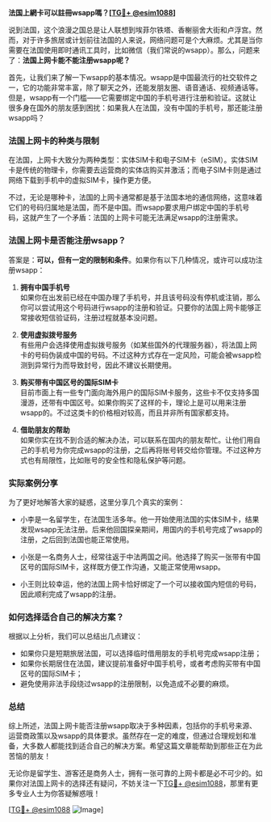 **法国上網卡可以註冊wsapp嗎？[[TG💪+ @esim1088](https://t.me/s/esim1088)]**

说到法国，这个浪漫之国总是让人联想到埃菲尔铁塔、香榭丽舍大街和卢浮宫。然而，对于许多旅居或计划前往法国的人来说，网络问题可是个大麻烦。尤其是当你需要在法国使用即时通讯工具时，比如微信（我们常说的wsapp）。那么，问题来了：**法国上网卡能不能注册wsapp呢？**

首先，让我们来了解一下wsapp的基本情况。wsapp是中国最流行的社交软件之一，它的功能非常丰富，除了聊天之外，还能发朋友圈、语音通话、视频通话等。但是，wsapp有一个门槛——它需要绑定中国的手机号进行注册和验证。这就让很多身在国外的朋友感到困扰：如果我人在法国，没有中国的手机号，那还能注册wsapp吗？

### 法国上网卡的种类与限制

在法国，上网卡大致分为两种类型：实体SIM卡和电子SIM卡（eSIM）。实体SIM卡是传统的物理卡，你需要去运营商的实体店购买并激活；而电子SIM卡则是通过网络下载到手机中的虚拟SIM卡，操作更方便。

不过，无论是哪种卡，法国的上网卡通常都是基于法国本地的通信网络，这意味着它们的号码归属地是法国，而不是中国。而wsapp要求用户绑定中国的手机号码，这就产生了一个矛盾：法国的上网卡可能无法满足wsapp的注册需求。

### 法国上网卡是否能注册wsapp？

答案是：**可以，但有一定的限制和条件**。如果你有以下几种情况，或许可以成功注册wsapp：

1. **拥有中国手机号**  
   如果你在出发前已经在中国办理了手机号，并且该号码没有停机或注销，那么你可以尝试用这个号码进行wsapp的注册和验证。只要你的法国上网卡能够正常接收短信验证码，注册过程就基本没问题。

2. **使用虚拟拨号服务**  
   有些用户会选择使用虚拟拨号服务（如某些国外的代理服务器），将法国上网卡的号码伪装成中国的号码。不过这种方式存在一定风险，可能会被wsapp检测到异常行为而导致封号，因此不建议长期使用。

3. **购买带有中国区号的国际SIM卡**  
   目前市面上有一些专门面向海外用户的国际SIM卡服务，这些卡不仅支持多国漫游，还带有中国区号。如果你购买了这样的卡，理论上是可以用来注册wsapp的。不过这类卡的价格相对较高，而且并非所有国家都支持。

4. **借助朋友的帮助**  
   如果你实在找不到合适的解决办法，可以联系在国内的朋友帮忙。让他们用自己的手机号为你完成wsapp的注册，之后再将账号转交给你管理。不过这种方式也有局限性，比如账号的安全性和隐私保护等问题。

### 实际案例分享

为了更好地解答大家的疑惑，这里分享几个真实的案例：

- 小李是一名留学生，在法国生活多年。他一开始使用法国的实体SIM卡，结果发现wsapp无法注册。后来他回国探亲期间，用国内的手机号完成了wsapp的注册，之后回到法国也能正常使用。
  
- 小张是一名商务人士，经常往返于中法两国之间。他选择了购买一张带有中国区号的国际SIM卡，这样既方便工作沟通，又能正常使用wsapp。

- 小王则比较幸运，他的法国上网卡恰好绑定了一个可以接收国内短信的号码，因此顺利完成了wsapp的注册。

### 如何选择适合自己的解决方案？

根据以上分析，我们可以总结出几点建议：

- 如果你只是短期旅居法国，可以选择临时借用朋友的手机号完成wsapp注册；
- 如果你长期居住在法国，建议提前准备好中国手机号，或者考虑购买带有中国区号的国际SIM卡；
- 避免使用非法手段绕过wsapp的注册限制，以免造成不必要的麻烦。

### 总结

综上所述，法国上网卡能否注册wsapp取决于多种因素，包括你的手机号来源、运营商政策以及wsapp的具体要求。虽然存在一定的难度，但通过合理规划和准备，大多数人都能找到适合自己的解决方案。希望这篇文章能帮助到那些正在为此苦恼的朋友！

无论你是留学生、游客还是商务人士，拥有一张可靠的上网卡都是必不可少的。如果你对法国上网卡的选择还有疑问，不妨关注一下[TG💪+ @esim1088](https://t.me/s/esim1088)，那里有更多专业人士为你答疑解惑哦！

[[TG💪+ @esim1088](https://t.me/s/esim1088) ![Image](https://i.postimg.cc/4NQfJmqS/Snipaste-2025-05-13-00-14-12.png)]
